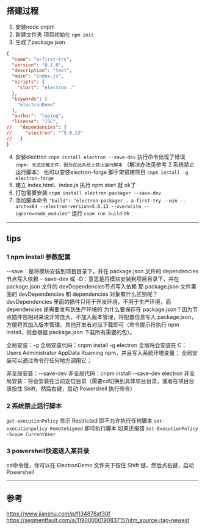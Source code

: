 ## 搭建过程
1. 安装node cnpm
2. 新建文件夹 项目初始化  `npm init`
3. 生成了package.json
```json
{
  "name": "a-first-try",
  "version": "0.1.0",
  "description": "test",
  "main": "index.js",
  "scripts": {
    "start": "electron ."
  },
  "keywords": [
    "electronDemo"
  ],
  "author": "luping",
  "license": "ISC",
//   "dependencies": {
//     "electron": "^5.0.13"
//   }
}
```
4. 安装electron `cnpm install electron --save-dev`
执行命令出现了错误 `cnpm: 无法加载文件，因为在此系统上禁止运行脚本`
（解决办法见参考 2 系统禁止运行脚本）
也可以安装electron-forge 脚手架搭建项目
`cnpm install -g electron-forge`
5. 建立 index.html、index.js 执行 npm start 就 ok了
6. 打包需要安装 `cnpm install electron-packager --save-dev`
7. 添加脚本命令
`"build": "electron-packager . a-first-try --win --arch=x64 --electron-version=5.0.13 --overwrite --ignore=node_modules"`
运行 `cnpm run build` ok




----------------------------------------------------
## tips

### 1 npm install 参数配置
--save：是将模块安装到项目目录下，并在 package.json 文件的 dependencies 节点写入依赖
--save-dev 或 -D：意思是将模块安装到项目目录下，并在 package.json 文件的 devDependencies节点写入依赖
那 package.json 文件里面的 devDependencies  和 dependencies 对象有什么区别呢？devDependencies  里面的插件只用于开发环境，不用于生产环境，而 dependencies  是需要发布到生产环境的
为什么要保存在 package.json？因为节点插件包相对来说非常庞大，不加入版本管理，将配置信息写入 package.json，方便将其加入版本管理，其他开发者对应下载即可（命令提示符执行 npm install，则会根据 package.json 下载所有需要的包）。

全局安装：-g
全局安装代码：cnpm install -g electron
全局将会安装在 C： Users Administrator AppData Roaming npm，并且写入系统环境变量；
全局安装可以通过命令行任何地方调用它；

非全局安装：--save-dev
非全局代码：cnpm install --save-dev electron
非全局安装：将会安装在当前定位目录（需要cd切换到具体项目目录，或者在项目目录按住 Shift，然后右键，启动 Powershell 执行命令）

### 2 系统禁止运行脚本
`get-executionPolicy` 显示 Restricted  即不允许执行任何脚本
`set-executionpolicy RemoteSigned`   即可执行脚本
如果还报错
`Set-ExecutionPolicy -Scope CurrentUser`

### 3 powershell快速进入某目录
cd命令慢，你可以在 ElectronDemo 文件夹下按住 Shift 键，然后点右键，启动 Powershell

---------------------------------------------------
## 参考
https://www.jianshu.com/p/f134878af30f
https://segmentfault.com/a/1190000019083715?utm_source=tag-newest